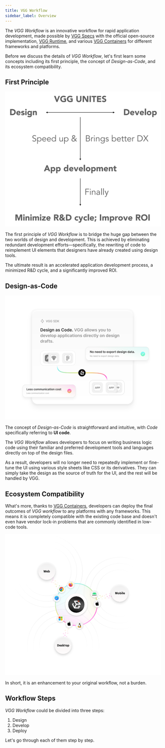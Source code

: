 ```yaml
---
title: VGG Workflow
sidebar_label: Overview
---
```


The _VGG Workflow_ is an innovative workflow for rapid application development,
made possible by [VGG Specs](/specs/overview) with the official open-source
implementation, [VGG Runtime](https://github.com/verygoodgraphics/vgg_runtime),
and various [VGG Containers](/containers/overview) for different frameworks and
platforms.

Before we discuss the details of _VGG Workflow_, let's first learn some concepts
including its first principle, the concept of _Design-as-Code_, and its
ecosystem compatibility.

## First Principle

<img src="/img/principle.png" alt="first_principle" className='doc-image'/>

The first principle of _VGG Workflow_ is to bridge the huge gap between the two
worlds of design and development. This is achieved by eliminating redundant
development efforts—specifically, the rewriting of code to reimplement UI
elements that designers have already created using design tools.

The ultimate result is an accelerated application development process, a
minimized R&D cycle, and a significantly improved ROI.

## Design-as-Code

<img src="/img/dac.svg" alt="design-as-code" className='doc-image' />

The concept of _Design-as-Code_ is straightforward and intuitive, with _Code_
specifically referring to __UI code__.

The _VGG Workflow_ allows developers to focus on writing business logic code
using their familiar and preferred development tools and languages directly on
top of the design files.

As a result, developers will no longer need to repeatedly implement or fine-tune
the UI using various style sheets like CSS or its derivatives. They can simply
take the design as the source of truth for the UI, and the rest will be handled
by VGG.

## Ecosystem Compatibility

What's more, thanks to [VGG Containers](/containers/overview), developers can
deploy the final outcomes of _VGG workflow_ to any platforms with any
frameworks. This means it is completely compatible with the existing code base
and doesn't even have vendor lock-in problems that are commonly identified in
low-code tools.

<img src="/img/platform.svg" alt="platform" className='doc-image' />

In short, it is an enhancement to your original workflow, not a burden.

## Workflow Steps

_VGG Workflow_ could be divided into three steps:

1. Design
2. Develop
3. Deploy

Let's go through each of them step by step.
